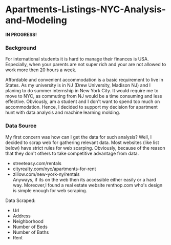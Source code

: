 # Apartments-Listings-NYC-Analysis-and-Modeling

**IN PROGRESS!** 

### Background

For international students it is hard to manage their finances is USA. Especially, when your parents are not super rich and your are not allowed to work more then 20 hours a week. 

Affordable and convenient accommodation is a basic requirement to live in States. As my university is in NJ (Drew University, Madison NJ) and I planing to do summer internship in New York City. It would require me to move to NYC, as commuting from NJ would be a time consuming and less effective. Obviously, am a student and I don't want to spend too much on accommodation. Hence, I decided to support my decision for apartment hunt with data analysis and machine learning molding. 


### Data Source

My first concern was how can I get the data for such analysis?
Well, I decided to scrap web for gathering relevant data. Most websites (like list below) have strict rules for web scarping. Obviously, because of the reason that they don't others to take competitive advantage from data.  
-	streeteasy.com/rentals <br>
-	cityrealty.com/nyc/apartments-for-rent <br>
-	zillow.com/new-york-ny/rentals<br>
Anyways, if its on the web then its accessible either easily or a hard way. Moreover,I found a real estate website renthop.com who's design is simple enough for web scraping. 

Data Scraped:
- Url 
- Address
- Neighborhood 
- Number of Beds
- Number of Baths 
- Rent